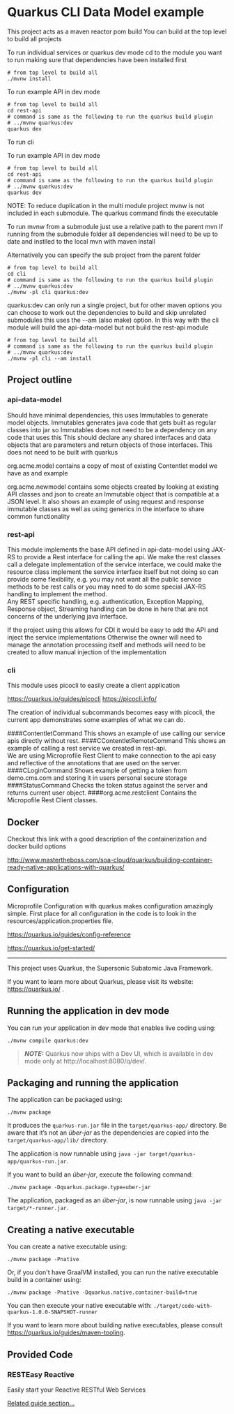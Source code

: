 # Quarkus CLI Data Model example

This project acts as a maven reactor pom build 
You can build at the top level to build all projects

To run individual services or quarkus dev mode cd to the module you want to run
making sure that dependencies have been installed first 

```shell script
# from top level to build all
./mvnw install
```

To run example API in dev mode
```shell script
# from top level to build all
cd rest-api
# command is same as the following to run the quarkus build plugin
# ../mvnw quarkus:dev 
quarkus dev
```

To run cli

To run example API in dev mode
```shell script
# from top level to build all
cd rest-api
# command is same as the following to run the quarkus build plugin
# ../mvnw quarkus:dev 
quarkus dev
```
NOTE:  To reduce duplication in the multi module project mvnw is not included in each submodule. 
The quarkus command finds the executable


To run mvnw from a submodule just use a relative path to the parent mvn
if running from the submodule folder all dependencies will need to be up to date and instlled to the local mvn with maven install

Alternatively you can specify the sub project from the parent folder
```shell script
# from top level to build all
cd cli
# command is same as the following to run the quarkus build plugin
# ../mvnw quarkus:dev 
./mvnw -pl cli quarkus:dev
```

quarkus:dev can only run a single project, but for other maven options you can choose to work out the dependencies to build and skip unrelated submodules
this uses the --am (also make) option.  In this way with the cli module will build the api-data-model but not build the rest-api module

```shell script
# from top level to build all
# command is same as the following to run the quarkus build plugin
# ../mvnw quarkus:dev 
./mvnw -pl cli --am install
```


## Project outline
### api-data-model
Should have minimal dependencies, this uses Immutables to generate model objects.   Immutables generates java code
that gets built as regular classes into jar so Immutables does not need to be a dependency on any code that uses this
This should declare any shared interfaces and data objects that are parameters and return objects of those interfaces.
This does not need to be built with quarkus

org.acme.model contains a copy of most of existing Contentlet model we have as and example

org.acme.newmodel contains some objects created by looking at existing API classes and json to
create an Immutable object that is compatible at a JSON level.   It also shows an example of using
request and response immutable classes as well as using generics in the interface to share common functionality


### rest-api
This module implements the base API defined in api-data-model using JAX-RS to
provide a Rest interface for calling the api.   We make the rest classes call a delegate implementation
of the service interface,  we could make the resource class implement the service interface itself
but not doing so can provide some flexibility, e.g. you may not want all the public service methods to be rest calls
or you may need to do some special JAX-RS handling to implement the method.  
Any REST specific handling, e.g. authentication, Exception Mapping, Response object,  Streaming handling
can be done in here that are not concerns of the underlying java interface.

If the project using this allows for CDI it would be easy to add the API and inject the service implementations
Otherwise the owner will need to manage the annotation processing itself and methods will need to be created to allow manual injection of the implementation

### cli

This module uses picocli to easily create a client application

https://quarkus.io/guides/picocli
https://picocli.info/

The creation of individual subcommands becomes easy with picocli,  the current app demonstrates
some examples of what we can do.

####ContentletCommand
This shows an example of use calling our service apis directly without rest.
####CContentletRemoteCommand
This shows an example of calling a rest service we created in rest-api.   
We are using Microprofile Rest Client to make connection to the api easy and reflective of
the annotations that are used on the server.  
####CLoginCommand
Shows example of getting a token from demo.cms.com and storing it in users personal secure storage
####StatusCommand
Checks the token status against the server and returns current user object.
####org.acme.restclient
Contains the Micropofile Rest Client classes.


## Docker
Checkout this link with a good description of the containerization and docker build options

http://www.mastertheboss.com/soa-cloud/quarkus/building-container-ready-native-applications-with-quarkus/


## Configuration
Microprofile Configuration with quarkus makes configuration amazingly simple.   First place for all configuration
in the code is to look in the resources/application.properties file.   

https://quarkus.io/guides/config-reference


https://quarkus.io/get-started/



---



This project uses Quarkus, the Supersonic Subatomic Java Framework.

If you want to learn more about Quarkus, please visit its website: https://quarkus.io/ .

## Running the application in dev mode

You can run your application in dev mode that enables live coding using:
```shell script
./mvnw compile quarkus:dev
```

> **_NOTE:_**  Quarkus now ships with a Dev UI, which is available in dev mode only at http://localhost:8080/q/dev/.

## Packaging and running the application

The application can be packaged using:
```shell script
./mvnw package
```
It produces the `quarkus-run.jar` file in the `target/quarkus-app/` directory.
Be aware that it’s not an _über-jar_ as the dependencies are copied into the `target/quarkus-app/lib/` directory.

The application is now runnable using `java -jar target/quarkus-app/quarkus-run.jar`.

If you want to build an _über-jar_, execute the following command:
```shell script
./mvnw package -Dquarkus.package.type=uber-jar
```

The application, packaged as an _über-jar_, is now runnable using `java -jar target/*-runner.jar`.

## Creating a native executable

You can create a native executable using: 
```shell script
./mvnw package -Pnative
```

Or, if you don't have GraalVM installed, you can run the native executable build in a container using: 
```shell script
./mvnw package -Pnative -Dquarkus.native.container-build=true
```

You can then execute your native executable with: `./target/code-with-quarkus-1.0.0-SNAPSHOT-runner`

If you want to learn more about building native executables, please consult https://quarkus.io/guides/maven-tooling.

## Provided Code

### RESTEasy Reactive

Easily start your Reactive RESTful Web Services

[Related guide section...](https://quarkus.io/guides/getting-started-reactive#reactive-jax-rs-resources)
